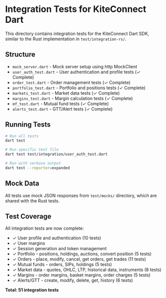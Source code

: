 # Integration Tests for KiteConnect Dart

This directory contains integration tests for the KiteConnect Dart SDK, similar to the Rust implementation in `test/integration-rs/`.

## Structure

- `mock_server.dart` - Mock server setup using http MockClient
- `user_auth_test.dart` - User authentication and profile tests (✓ Complete)
- `order_test.dart` - Order management tests (✓ Complete)
- `portfolio_test.dart` - Portfolio and positions tests (✓ Complete)
- `markets_test.dart` - Market data tests (✓ Complete)
- `margins_test.dart` - Margin calculation tests (✓ Complete)
- `mf_test.dart` - Mutual fund tests (✓ Complete)
- `alerts_test.dart` - GTT/Alert tests (✓ Complete)

## Running Tests

```bash
# Run all tests
dart test

# Run specific test file
dart test test/integration/user_auth_test.dart

# Run with verbose output
dart test --reporter=expanded
```

## Mock Data

All tests use mock JSON responses from `test/mocks/` directory, which are shared with the Rust tests.

## Test Coverage

All integration tests are now complete:
- ✓ User profile and authentication (10 tests)
- ✓ User margins
- ✓ Session generation and token management
- ✓ Portfolio - positions, holdings, auctions, convert position (5 tests)
- ✓ Orders - place, modify, cancel, get orders, get trades (11 tests)
- ✓ Mutual funds - orders, SIPs, holdings (5 tests)
- ✓ Market data - quotes, OHLC, LTP, historical data, instruments (8 tests)
- ✓ Margins - order margins, basket margins, order charges (5 tests)
- ✓ Alerts/GTT - create, modify, delete, get, history (6 tests)

**Total: 51 integration tests**
